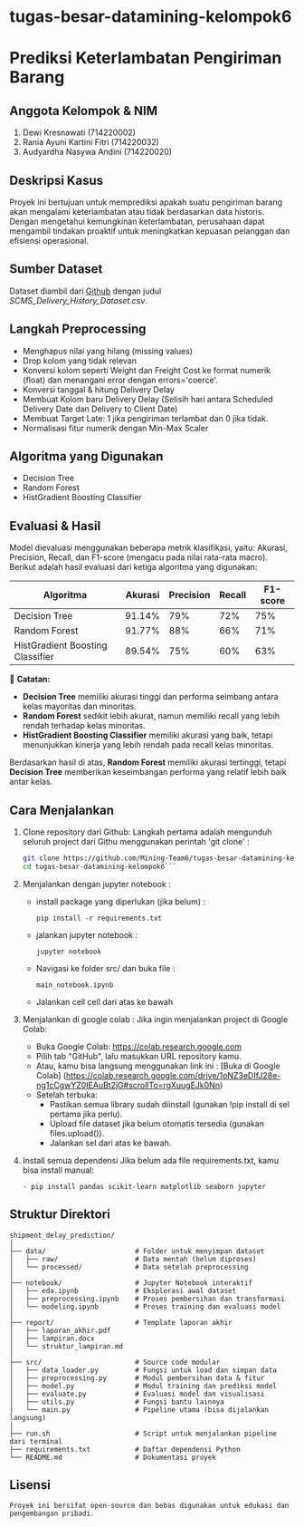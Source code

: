 # tugas-besar-datamining-kelompok6

# Prediksi Keterlambatan Pengiriman Barang 

## Anggota Kelompok & NIM

1. Dewi Kresnawati (714220002)
2. Rania Ayuni Kartini Fitri (714220032)
3. Audyardha Nasywa Andini (714220020)

## Deskripsi Kasus

Proyek ini bertujuan untuk memprediksi apakah suatu pengiriman barang akan mengalami keterlambatan atau tidak berdasarkan data historis. Dengan mengetahui kemungkinan keterlambatan, perusahaan dapat mengambil tindakan proaktif untuk meningkatkan kepuasan pelanggan dan efisiensi operasional.

## Sumber Dataset

Dataset diambil dari [Github]([https://www.kaggle.com/](https://github.com/Abhi1727/FedEx-Logistics-Performance-Analysis/blob/main/SCMS_Delivery_History_Dataset.csv)) dengan judul *SCMS_Delivery_History_Dataset.csv*.  

## Langkah Preprocessing

- Menghapus nilai yang hilang (missing values)
- Drop kolom yang tidak relevan
- Konversi kolom seperti Weight dan Freight Cost ke format numerik (float) dan menangani error dengan errors='coerce'.
- Konversi tanggal & hitung Delivery Delay
- Membuat Kolom baru Delivery Delay (Selisih hari antara Scheduled Delivery Date dan Delivery to Client Date)
- Membuat Target Late: 1 jika pengiriman terlambat dan 0 jika tidak.
- Normalisasi fitur numerik dengan Min-Max Scaler

## Algoritma yang Digunakan

- Decision Tree 
- Random Forest
- HistGradient Boosting Classifier

## Evaluasi & Hasil

Model dievaluasi menggunakan beberapa metrik klasifikasi, yaitu: Akurasi, Precision, Recall, dan F1-score (mengacu pada nilai rata-rata macro). Berikut adalah hasil evaluasi dari ketiga algoritma yang digunakan:

| Algoritma                       | Akurasi | Precision | Recall | F1-score |
|--------------------------------|---------|-----------|--------|----------|
| Decision Tree                  | 91.14%  | 79%       | 72%    | 75%      |
| Random Forest                  | 91.77%  | 88%       | 66%    | 71%      |
| HistGradient Boosting Classifier | 89.54%  | 75%       | 60%    | 63%      |

📌 **Catatan:**
- **Decision Tree** memiliki akurasi tinggi dan performa seimbang antara kelas mayoritas dan minoritas.
- **Random Forest** sedikit lebih akurat, namun memiliki recall yang lebih rendah terhadap kelas minoritas.
- **HistGradient Boosting Classifier** memiliki akurasi yang baik, tetapi menunjukkan kinerja yang lebih rendah pada recall kelas minoritas.

Berdasarkan hasil di atas, **Random Forest** memiliki akurasi tertinggi, tetapi **Decision Tree** memberikan keseimbangan performa yang relatif lebih baik antar kelas.

## Cara Menjalankan

1. Clone repository dari Github:
   Langkah pertama adalah mengunduh seluruh project dari Githu menggunakan perintah 'git clone' :
   ```bash
   git clone https://github.com/Mining-Team6/tugas-besar-datamining-kelompok6.git
   cd tugas-besar-datamining-kelompok6```

   
3. Menjalankan dengan jupyter notebook :
   - install package yang diperlukan (jika belum) :
     ```
     pip install -r requirements.txt
     ```
   - jalankan jupyter notebook :
     ```
     jupyter notebook
     ```
   - Navigasi ke folder src/ dan buka file :
     ```
     main_notebook.ipynb
     ```
   - Jalankan cell cell dari atas ke bawah

4. Menjalankan di google colab :
   Jika ingin menjalankan project di Google Colab:
   - Buka Google Colab: https://colab.research.google.com
   - Pilih tab "GitHub", lalu masukkan URL repository kamu.
   - Atau, kamu bisa langsung menggunakan link ini :
   [Buka di Google Colab] (https://colab.research.google.com/drive/1oNZ3eDIfJ28e-ng1cCgwYZ0IEAuBt2jG#scrollTo=rgXuugEJk0Nn)
   - Setelah terbuka:
     * Pastikan semua library sudah diinstall (gunakan !pip install di sel pertama jika perlu).
     * Upload file dataset jika belum otomatis tersedia (gunakan files.upload()).
     * Jalankan sel dari atas ke bawah.
    
5. Install semua dependensi
   Jika belum ada file requirements.txt, kamu bisa install manual:
   ```
   - pip install pandas scikit-learn matplotlib seaborn jupyter
   ```

 ## Struktur Direktori

 ```
shipment_delay_prediction/
│
├── data/                      # Folder untuk menyimpan dataset
│   ├── raw/                   # Data mentah (belum diproses)
│   └── processed/             # Data setelah preprocessing
│
├── notebook/                  # Jupyter Notebook interaktif
│   ├── eda.ipynb              # Eksplorasi awal dataset
│   ├── preprocessing.ipynb    # Proses pembersihan dan transformasi
│   └── modeling.ipynb         # Proses training dan evaluasi model
│
├── report/                    # Template laporan akhir
│   ├── laporan_akhir.pdf
│   ├── lampiran.docx
│   └── struktur_lampiran.md
│
├── src/                       # Source code modular
│   ├── data_loader.py         # Fungsi untuk load dan simpan data
│   ├── preprocessing.py       # Modul pembersihan data & fitur
│   ├── model.py               # Modul training dan prediksi model
│   ├── evaluate.py            # Evaluasi model dan visualisasi
│   ├── utils.py               # Fungsi bantu lainnya
│   └── main.py                # Pipeline utama (bisa dijalankan langsung)
│
├── run.sh                     # Script untuk menjalankan pipeline dari terminal
├── requirements.txt           # Daftar dependensi Python
└── README.md                  # Dokumentasi proyek
```

## Lisensi
```
Proyek ini bersifat open-source dan bebas digunakan untuk edukasi dan pengembangan pribadi.
```


   

